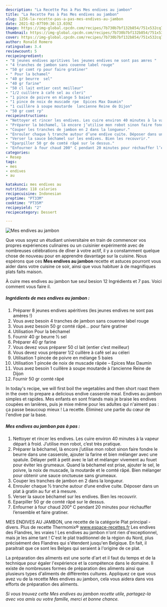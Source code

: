 ```yaml
---
description: "La Recette Pas à Pas Mes endives au jambon"
title: "La Recette Pas à Pas Mes endives au jambon"
slug: 1256-la-recette-pas-a-pas-mes-endives-au-jambon
date: 2021-02-07T09:30:13.039Z
image: https://img-global.cpcdn.com/recipes/7b730b7bf132b854/751x532cq70/mes-endives-au-jambon-photo-principale-de-la-recette.jpg
thumbnail: https://img-global.cpcdn.com/recipes/7b730b7bf132b854/751x532cq70/mes-endives-au-jambon-photo-principale-de-la-recette.jpg
cover: https://img-global.cpcdn.com/recipes/7b730b7bf132b854/751x532cq70/mes-endives-au-jambon-photo-principale-de-la-recette.jpg
author: Ronald Romero
ratingvalue: 3.4
reviewcount: 5
recipeingredient:
- "8 jeunes endives apritives les jeunes endives ne sont pas amres "
- "4 tranches de jambon sans couenne label rouge"
- "50 gr comt rp pour faire gratiner"
- " Pour la bchamel"
- "40 gr beurre  sel"
- "40 gr farine"
- "50 cl lait entier cest meilleur"
- "1/2 cuillère à café sel au cleri"
- "1 pince de poivre en mlange 5 baies"
- "1 pince de noix de muscade rpe  Epices Max Daumin"
- "1 cuillère à soupe moutarde  lancienne Reine de Dijon"
- "50 gr comt rp"
recipeinstructions:
- "Nettoyer et rincer les endives. Les cuire environ 40 minutes à la vapeur départ à froid. J’utilise mon robot, c’est très pratique."
- "Préparer la béchamel, là encore j’utilise mon robot sinon faire fondre le beurre dans une casserole, ajouter la farine et bien mélanger avec une spatule. Délayer petit à petit avec le lait et mélanger vivement au fouet pour éviter les grumeaux. Quand la béchamel est prise, ajouter le sel, le poivre, la noix de muscade, la moutarde et le comté râpé. Bien mélanger pour obtenir une sauce onctueuse sans grumeaux."
- "Couper les tranches de jambon en 2 dans la longueur."
- "Enrouler chaque ½ tranche autour d’une endive cuite. Déposer dans un plat à gratin au fur et à mesure."
- "Verser la sauce béchamel sur les endives. Bien les recouvrir."
- "Eparpiller 50 gr de comté râpé sur le dessus."
- "Enfourner à four chaud 200° C pendant 20 minutes pour réchauffer l’ensemble et faire gratiner."
categories:
- Resep
tags:
- mes
- endives
- au

katakunci: mes endives au 
nutrition: 118 calories
recipecuisine: Indonesian
preptime: "PT33M"
cooktime: "PT35M"
recipeyield: "2"
recipecategory: Dessert

---
```



![Mes endives au jambon](https://img-global.cpcdn.com/recipes/7b730b7bf132b854/751x532cq70/mes-endives-au-jambon-photo-principale-de-la-recette.jpg)

Que vous soyez un étudiant universitaire en train de commencer vos propres expériences culinaires ou un cuisinier expérimenté avec de nombreuses célébrations de dîner à votre actif, il y a constamment quelque chose de nouveau pour en apprendre davantage sur la cuisine. Nous espérons que ces <strong> Mes endives au jambon </strong> recette et astuces pourront vous aider dans votre cuisine ce soir, ainsi que vous habituer à de magnifiques plats faits maison.

<!--inarticleads1-->

À cuire mes endives au jambon tue seul besion 12 Ingrédients et 7 pas. Voici comment vous faire il.

##### Ingrédients de mes endives au jambon :

1. Préparer 8 jeunes endives apéritives (les jeunes endives ne sont pas amères !)
1. Vous avez besoin 4 tranches de jambon sans couenne label rouge
1. Vous avez besoin 50 gr comté râpé… pour faire gratiner
1. Utilisation  Pour la béchamel
1. Fournir 40 gr beurre ½ sel
1. Préparer 40 gr farine
1. Vous devez vous préparer 50 cl lait (entier c’est meilleur)
1. Vous devez vous préparer 1/2 cuillère à café sel au céleri
1. Utilisation 1 pincée de poivre en mélange 5 baies
1. Utilisation 1 pincée de noix de muscade râpée – Epices Max Daumin
1. Vous avez besoin 1 cuillère à soupe moutarde à l’ancienne Reine de Dijon
1. Fournir 50 gr comté râpé


In today&#39;s recipe, we will first boil the vegetables and then short roast them in the oven to prepare a delicious endive casserole meal. Endives au jambon simples et rapides. Mes enfants en sont friands mais je braise les endives coupées en lanières, puis je mixe même pour les adultes qui n&#39;aiment pas : ça passe beaucoup mieux ! La recette. Éliminez une partie du cœur de l&#39;endive par la base. 

<!--inarticleads2-->

##### Mes endives au jambon pas à pas :

1. Nettoyer et rincer les endives. Les cuire environ 40 minutes à la vapeur départ à froid. J’utilise mon robot, c’est très pratique.
1. Préparer la béchamel, là encore j’utilise mon robot sinon faire fondre le beurre dans une casserole, ajouter la farine et bien mélanger avec une spatule. Délayer petit à petit avec le lait et mélanger vivement au fouet pour éviter les grumeaux. Quand la béchamel est prise, ajouter le sel, le poivre, la noix de muscade, la moutarde et le comté râpé. Bien mélanger pour obtenir une sauce onctueuse sans grumeaux.
1. Couper les tranches de jambon en 2 dans la longueur.
1. Enrouler chaque ½ tranche autour d’une endive cuite. Déposer dans un plat à gratin au fur et à mesure.
1. Verser la sauce béchamel sur les endives. Bien les recouvrir.
1. Eparpiller 50 gr de comté râpé sur le dessus.
1. Enfourner à four chaud 200° C pendant 20 minutes pour réchauffer l’ensemble et faire gratiner.


MES ENDIVES AU JAMBON, une recette de la catégorie Plat principal - divers. Plus de recette Thermomix® www.espace-recettes.fr Les endives des Flandres, les vraies ! Les endives au jambon n&#39;ont rien d&#39;exceptionnel, mais je les aime tant ! C&#39;est le plat traditionnel de la région du Nord, plus précisément des Flandres qui s&#39;étendent jusqu&#39;en Belgique. En fait, il paraitrait que ce sont les Belges qui seraient à l&#39;origine de ce plat. 

<!--inarticleads1-->

<p>
La préparation des aliments est une sorte d'art et il faut du temps et de la technique pour égaler l'expérience et la compétence dans le domaine. Il existe de nombreuses formes de préparation des aliments ainsi que plusieurs types d'aliments de différentes cultures. Appliquez ce que vous avez vu de la recette Mes endives au jambon, cela vous aidera dans vos efforts de préparation des aliments.
</p>

<p>
<i>Si vous trouvez cette Mes endives au jambon recette utile, partagez-la avec vos amis ou votre famille, merci et bonne chance.</i>
</p>
